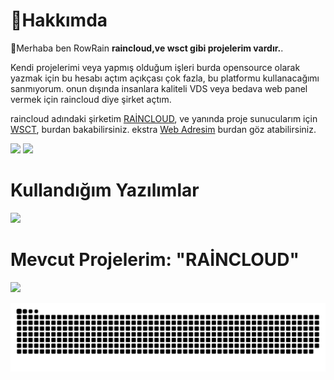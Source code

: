 # 💜Hakkımda
👋Merhaba ben RowRain **raincloud,ve wsct gibi projelerim vardır.**.

Kendi projelerimi veya yapmış olduğum işleri burda opensource olarak yazmak için bu hesabı açtım açıkçası çok fazla, bu platformu kullanacağımı sanmıyorum. onun dışında insanlara kaliteli VDS veya bedava web panel vermek için raincloud diye şirket açtım.

raincloud adındaki şirketim [RAİNCLOUD](https://discord.gg/raincloud), ve yanında proje sunucularım için [WSCT](https://discord.gg/qbXNVwcM7H), burdan bakabilirsiniz. ekstra [Web Adresim](https://rowrain.nicepage.io) burdan göz atabilirsiniz.

[![](https://skillicons.dev/icons?i=instagram)](https://www.instagram.com/rowrain.dev/)
[![](https://skillicons.dev/icons?i=discord)](https://discord.com/users/795685342329700352)

# Kullandığım Yazılımlar
![](https://skillicons.dev/icons?i=windows,ubuntu,ps,c,cs,cpp,cloudflare,wordpress,md,gcp,java,mysql,vscode,figma,gradle,maven,idea&perline=9)

# Mevcut Projelerim: "RAİNCLOUD"
![](https://cdn.discordapp.com/attachments/1212085829103648799/1251833164045746176/Renkli-SaydamCalsma-yuzeyi-4.png?ex=66a6117c&is=66a4bffc&hm=e324e5db8c109e180c450b139579e318c6569b7d9ed76786f0155e8dba4e4e39&)

<picture>
  <source
    media="(prefers-color-scheme: dark)"
    srcset="https://raw.githubusercontent.com/platane/snk/output/github-contribution-grid-snake-dark.svg"
  />
  <source
    media="(prefers-color-scheme: light)"
    srcset="https://raw.githubusercontent.com/platane/snk/output/github-contribution-grid-snake.svg"
  />
  <img
    alt="github contribution grid snake animation"
    src="https://raw.githubusercontent.com/platane/snk/output/github-contribution-grid-snake.svg"
  />
</picture>


<br />
